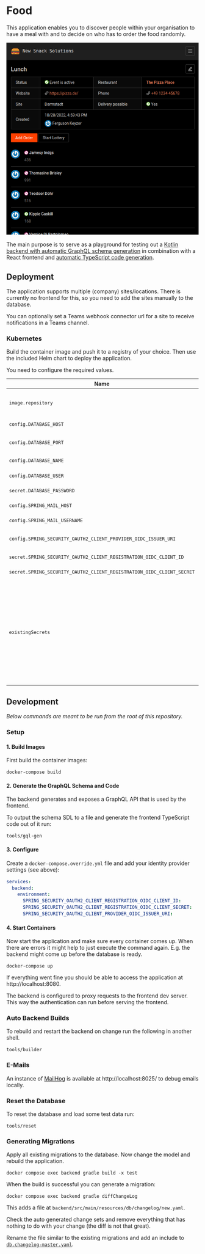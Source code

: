 # Food

This application enables you to discover people within your organisation to have a meal with and to decide on who has to order the food randomly.

![](docs/images/preview.png)

The main purpose is to serve as a playground for testing out a [Kotlin backend with automatic GraphQL schema generation](https://github.com/ExpediaGroup/graphql-kotlin) in combination with a React frontend and [automatic TypeScript code generation](https://github.com/dotansimha/graphql-code-generator).

## Deployment

The application supports multiple (company) sites/locations. There is currently no frontend for this, so you need to add the sites manually to the database.

You can optionally set a Teams webhook connector url for a site to receive notifications in a Teams channel.

### Kubernetes

Build the container image and push it to a registry of your choice. Then use the included Helm chart to deploy the application.

You need to configure the required values.

| Name | Description | Required |
|---|---|---|
| `image.repository` | The registry url where you pushed the image to | Yes |
| `config.DATABASE_HOST` | MariaDB server host | Yes |
| `config.DATABASE_PORT` | Database port | No (defaults to `3306`)|
| `config.DATABASE_NAME` | Database name | Yes |
| `config.DATABASE_USER` | Database username | Yes |
| `secret.DATABASE_PASSWORD` | Database password | Yes |
| `config.SPRING_MAIL_HOST` | SMTP server host | Yes |
| `config.SPRING_MAIL_USERNAME` | SMTP username | Yes |
| `config.SPRING_SECURITY_OAUTH2_CLIENT_PROVIDER_OIDC_ISSUER_URI`| OIDC issuer URL of your IDP | Yes |
| `secret.SPRING_SECURITY_OAUTH2_CLIENT_REGISTRATION_OIDC_CLIENT_ID` | OIDC client id | Yes |
| `secret.SPRING_SECURITY_OAUTH2_CLIENT_REGISTRATION_OIDC_CLIENT_SECRET` | OIDC client secret | Yes |
| `existingSecrets` | An array of existing secrets if you do not want the chart to create the secrets for you. The included keys should be the same as for config/secret described above. | No |

## Development

*Below commands are meant to be run from the root of this repository.*

### Setup

#### 1. Build Images

First build the container images:
```shell
docker-compose build
```

#### 2. Generate the GraphQL Schema and Code

The backend generates and exposes a GraphQL API that is used by the frontend.

To output the schema SDL to a file and generate the frontend TypeScript code out of it run:
```shell
tools/gql-gen
```

#### 3. Configure

Create a `docker-compose.override.yml` file and add your identity provider settings (see above):

```yaml
services:
  backend:
    environment:
      SPRING_SECURITY_OAUTH2_CLIENT_REGISTRATION_OIDC_CLIENT_ID:
      SPRING_SECURITY_OAUTH2_CLIENT_REGISTRATION_OIDC_CLIENT_SECRET:
      SPRING_SECURITY_OAUTH2_CLIENT_PROVIDER_OIDC_ISSUER_URI:
```

#### 4. Start Containers

Now start the application and make sure every container comes up. When there are errors it might help to just execute the command again. E.g. the backend might come up before the database is ready.
```shell
docker-compose up
```

If everything went fine you should be able to access the application at http://localhost:8080.

The backend is configured to proxy requests to the frontend dev server. This way the authentication can run before serving the frontend.

### Auto Backend Builds

To rebuild and restart the backend on change run the following in another shell.
```shell
tools/builder
```

### E-Mails

An instance of [MailHog](https://github.com/mailhog/MailHog) is available at http://localhost:8025/ to debug emails locally.

### Reset the Database

To reset the database and load some test data run:
```shell
tools/reset
```

### Generating Migrations

Apply all existing migrations to the database. Now change the model and rebuild the application.
```shell
docker compose exec backend gradle build -x test
```

When the build is successful you can generate a migration:
```shell
docker compose exec backend gradle diffChangeLog
```

This adds a file at `backend/src/main/resources/db/changelog/new.yaml`.

Check the auto generated change sets and remove everything that has nothing to do with your change (the diff is not that great).

Rename the file similar to the existing migrations and add an include to [`db.changelog-master.yaml`](backend/src/main/resources/db/changelog/db.changelog-master.yaml).
